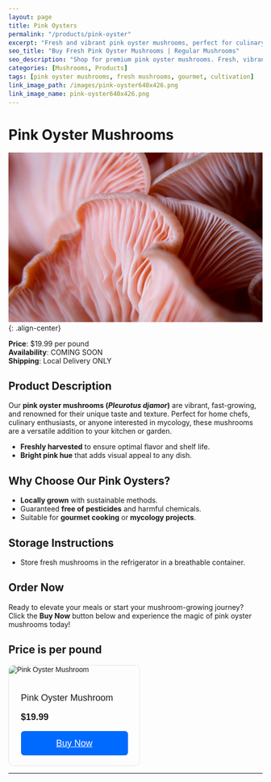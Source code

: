 ```yaml
---
layout: page
title: Pink Oysters
permalink: "/products/pink-oyster"
excerpt: "Fresh and vibrant pink oyster mushrooms, perfect for culinary use or home cultivation."
seo_title: "Buy Fresh Pink Oyster Mushrooms | Regular Mushrooms"
seo_description: "Shop for premium pink oyster mushrooms. Fresh, vibrant, and perfect for cooking or growing at home."
categories: [Mushrooms, Products]
tags: [pink oyster mushrooms, fresh mushrooms, gourmet, cultivation]
link_image_path: /images/pink-oyster640x426.png
link_image_name: pink-oyster640x426.png
---
```


# Pink Oyster Mushrooms

![pink-oyster.png](/images/pink-oyster.png){: .align-center}

**Price**: $19.99 per pound  
**Availability**: COMING SOON  
**Shipping**: Local Delivery ONLY

## Product Description
Our **pink oyster mushrooms (*Pleurotus djamor*)** are vibrant, fast-growing, and renowned for their unique taste and texture. Perfect for home chefs, culinary enthusiasts, or anyone interested in mycology, these mushrooms are a versatile addition to your kitchen or garden.

- **Freshly harvested** to ensure optimal flavor and shelf life.
- **Bright pink hue** that adds visual appeal to any dish.

## Why Choose Our Pink Oysters?
- **Locally grown** with sustainable methods.
- Guaranteed **free of pesticides** and harmful chemicals.
- Suitable for **gourmet cooking** or **mycology projects**.

<!-- ## Home Cultivation Kits
Interested in growing your own pink oyster mushrooms? Check out our [Pink Oyster Mushroom Grow Kits](/products/pink-oyster-grow-kit) to bring the farm to your home! -->

## Storage Instructions
- Store fresh mushrooms in the refrigerator in a breathable container.

## Order Now
Ready to elevate your meals or start your mushroom-growing journey?  
Click the **Buy Now** button below and experience the magic of pink oyster mushrooms today!  

## **Price is per pound**

<!-- **[Buy Now](#)** -->

<div style="
  overflow: auto;
  display: flex;
  flex-direction: column;
  justify-content: flex-end;
  align-items: center;
  width: 259px;
  border: 1px solid rgba(0, 0, 0, 0.1);
  box-shadow: -2px 10px 5px rgba(0, 0, 0, 0);
  border-radius: 10px;
  font-family: SQ Market, SQ Market, Helvetica, Arial, sans-serif;
  " class="cart_div">
    <img src="https://items-images-production.s3.us-west-2.amazonaws.com/files/80998f27ee556356a4162670971e892ac8f462db/original.png" alt="Pink Oyster Mushroom" onerror="this.style.display='none'" style="width: 100%;">
  <div style="padding: 20px;">
      <p style="
    font-size: 18px;
    line-height: 20px;
  ">Pink Oyster Mushroom</p>
      <p style="
    font-size: 18px;
    line-height: 20px;
    font-weight: 600;
  ">$19.99</p>
    <a target="_blank" href="https://square.link/u/Zbbfszgr?src=embed" style="
    display: inline-block;
    font-size: 18px;
    line-height: 48px;
    height: 48px;
    color: #ffffff;
    min-width: 212px;
    background-color: #006aff;
    text-align: center;
    box-shadow: 0 0 0 1px rgba(0,0,0,.1) inset;
    border-radius: 6px;
  ">Buy Now</a>
  </div>
</div>

<!-- <div id='product-component-1733600134154' class="cart_div"></div>
<script type="text/javascript">
/*<![CDATA[*/
(function () {
  var scriptURL = 'https://sdks.shopifycdn.com/buy-button/latest/buy-button-storefront.min.js';
  if (window.ShopifyBuy) {
    if (window.ShopifyBuy.UI) {
      ShopifyBuyInit();
    } else {
      loadScript();
    }
  } else {
    loadScript();
  }
  function loadScript() {
    var script = document.createElement('script');
    script.async = true;
    script.src = scriptURL;
    (document.getElementsByTagName('head')[0] || document.getElementsByTagName('body')[0]).appendChild(script);
    script.onload = ShopifyBuyInit;
  }
  function ShopifyBuyInit() {
    var client = ShopifyBuy.buildClient({
      domain: 'ix11f5-pr.myshopify.com',
      storefrontAccessToken: 'beb68589731d584d3b5c7362952b2160',
    });
    ShopifyBuy.UI.onReady(client).then(function (ui) {
      ui.createComponent('product', {
        id: '8662845718716',
        node: document.getElementById('product-component-1733600134154'),
        moneyFormat: '%24%7B%7Bamount%7D%7D',
        options: {
  "product": {
    "styles": {
      "product": {
        "@media (min-width: 601px)": {
          "max-width": "calc(25% - 20px)",
          "margin-left": "20px",
          "margin-bottom": "50px"
        }
      },
      "button": {
        "color": "#000000",
        ":hover": {
          "color": "#000000",
          "background-color": "#00e6d1"
        },
        "background-color": "#00ffe8",
        ":focus": {
          "background-color": "#00e6d1"
        },
        "border-radius": "7px"
      }
    },
    "text": {
      "button": "Add to cart"
    }
  },
  "productSet": {
    "styles": {
      "products": {
        "@media (min-width: 601px)": {
          "margin-left": "-20px"
        }
      }
    }
  },
  "modalProduct": {
    "contents": {
      "img": false,
      "imgWithCarousel": true,
      "button": false,
      "buttonWithQuantity": true
    },
    "styles": {
      "product": {
        "@media (min-width: 601px)": {
          "max-width": "100%",
          "margin-left": "0px",
          "margin-bottom": "0px"
        }
      },
      "button": {
        "color": "#000000",
        ":hover": {
          "color": "#000000",
          "background-color": "#00e6d1"
        },
        "background-color": "#00ffe8",
        ":focus": {
          "background-color": "#00e6d1"
        },
        "border-radius": "7px"
      }
    },
    "text": {
      "button": "Add to cart"
    }
  },
  "option": {},
  "cart": {
    "styles": {
      "button": {
        "color": "#000000",
        ":hover": {
          "color": "#000000",
          "background-color": "#00e6d1"
        },
        "background-color": "#00ffe8",
        ":focus": {
          "background-color": "#00e6d1"
        },
        "border-radius": "7px"
      },
      "title": {
        "color": "#ffffff"
      },
      "header": {
        "color": "#ffffff"
      },
      "lineItems": {
        "color": "#ffffff"
      },
      "subtotalText": {
        "color": "#ffffff"
      },
      "subtotal": {
        "color": "#ffffff"
      },
      "notice": {
        "color": "#ffffff"
      },
      "currency": {
        "color": "#ffffff"
      },
      "close": {
        "color": "#ffffff",
        ":hover": {
          "color": "#ffffff"
        }
      },
      "empty": {
        "color": "#ffffff"
      },
      "noteDescription": {
        "color": "#ffffff"
      },
      "discountText": {
        "color": "#ffffff"
      },
      "discountIcon": {
        "fill": "#ffffff"
      },
      "discountAmount": {
        "color": "#ffffff"
      },
      "cart": {
        "background-color": "#767676"
      },
      "footer": {
        "background-color": "#767676"
      }
    },
    "text": {
      "total": "Subtotal",
      "notice": "Local delivery ONLY",
      "button": "Place Order"
    },
    "popup": false
  },
  "toggle": {
    "styles": {
      "toggle": {
        "background-color": "#00ffe8",
        ":hover": {
          "background-color": "#00e6d1"
        },
        ":focus": {
          "background-color": "#00e6d1"
        }
      },
      "count": {
        "color": "#000000",
        ":hover": {
          "color": "#000000"
        }
      },
      "iconPath": {
        "fill": "#000000"
      }
    }
  },
  "lineItem": {
    "styles": {
      "variantTitle": {
        "color": "#ffffff"
      },
      "title": {
        "color": "#ffffff"
      },
      "price": {
        "color": "#ffffff"
      },
      "fullPrice": {
        "color": "#ffffff"
      },
      "discount": {
        "color": "#ffffff"
      },
      "discountIcon": {
        "fill": "#ffffff"
      },
      "quantity": {
        "color": "#ffffff"
      },
      "quantityIncrement": {
        "color": "#ffffff",
        "border-color": "#ffffff"
      },
      "quantityDecrement": {
        "color": "#ffffff",
        "border-color": "#ffffff"
      },
      "quantityInput": {
        "color": "#ffffff",
        "border-color": "#ffffff"
      }
    }
  }
},
      });
    });
  }
})();
/*]]>*/
</script> -->
---

<!-- ### Customer Reviews
> *"Absolutely beautiful mushrooms. They arrived fresh and tasted amazing!"* – Sarah T.  
> *"Grew my own with the kit and had a great yield. Highly recommend!"* – James L.  -->